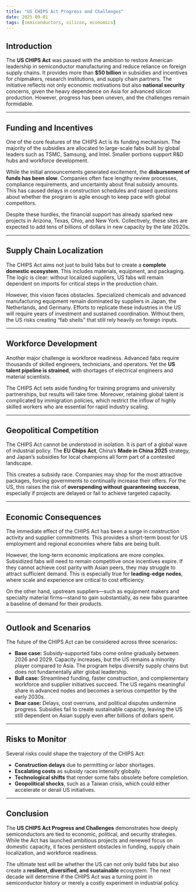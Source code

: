 ```yaml
---
title: "US CHIPS Act Progress and Challenges"
date: 2025-09-01
tags: [semiconductors, silicon, economics]
---
```


## Introduction

The **US CHIPS Act** was passed with the ambition to restore American leadership in semiconductor manufacturing and reduce reliance on foreign supply chains. It provides more than **$50 billion** in subsidies and incentives for chipmakers, research institutions, and supply chain partners. The initiative reflects not only economic motivations but also **national security** concerns, given the heavy dependence on Asia for advanced silicon production. However, progress has been uneven, and the challenges remain formidable.

---

## Funding and Incentives

One of the core features of the CHIPS Act is its funding mechanism. The majority of the subsidies are allocated to large-scale fabs built by global leaders such as TSMC, Samsung, and Intel. Smaller portions support R&D hubs and workforce development.  

While the initial announcements generated excitement, the **disbursement of funds has been slow**. Companies often face lengthy review processes, compliance requirements, and uncertainty about final subsidy amounts. This has caused delays in construction schedules and raised questions about whether the program is agile enough to keep pace with global competitors.  

Despite these hurdles, the financial support has already sparked new projects in Arizona, Texas, Ohio, and New York. Collectively, these sites are expected to add tens of billions of dollars in new capacity by the late 2020s.

---

## Supply Chain Localization

The CHIPS Act aims not just to build fabs but to create a **complete domestic ecosystem**. This includes materials, equipment, and packaging. The logic is clear: without localized suppliers, US fabs will remain dependent on imports for critical steps in the production chain.  

However, this vision faces obstacles. Specialized chemicals and advanced manufacturing equipment remain dominated by suppliers in Japan, the Netherlands, and Germany. Efforts to replicate these industries in the US will require years of investment and sustained coordination. Without them, the US risks creating “fab shells” that still rely heavily on foreign inputs.

---

## Workforce Development

Another major challenge is workforce readiness. Advanced fabs require thousands of skilled engineers, technicians, and operators. Yet the **US talent pipeline is strained**, with shortages of electrical engineers and material scientists.  

The CHIPS Act sets aside funding for training programs and university partnerships, but results will take time. Moreover, retaining global talent is complicated by immigration policies, which restrict the inflow of highly skilled workers who are essential for rapid industry scaling.

---

## Geopolitical Competition

The CHIPS Act cannot be understood in isolation. It is part of a global wave of industrial policy. The **EU Chips Act**, China’s **Made in China 2025** strategy, and Japan’s subsidies for local champions all form part of a contested landscape.  

This creates a subsidy race. Companies may shop for the most attractive packages, forcing governments to continually increase their offers. For the US, this raises the risk of **overspending without guaranteeing success**, especially if projects are delayed or fail to achieve targeted capacity.

---

## Economic Consequences

The immediate effect of the CHIPS Act has been a surge in construction activity and supplier commitments. This provides a short-term boost for US employment and regional economies where fabs are being built.  

However, the long-term economic implications are more complex. Subsidized fabs will need to remain competitive once incentives expire. If they cannot achieve cost parity with Asian peers, they may struggle to attract sufficient demand. This is especially true for **leading-edge nodes**, where scale and experience are critical to cost efficiency.  

On the other hand, upstream suppliers—such as equipment makers and specialty material firms—stand to gain substantially, as new fabs guarantee a baseline of demand for their products.

---

## Outlook and Scenarios

The future of the CHIPS Act can be considered across three scenarios:

- **Base case:** Subsidy-supported fabs come online gradually between 2026 and 2029. Capacity increases, but the US remains a minority player compared to Asia. The program helps diversify supply chains but does not fundamentally alter global leadership.  
- **Bull case:** Streamlined funding, faster construction, and complementary workforce and supplier initiatives succeed. The US regains meaningful share in advanced nodes and becomes a serious competitor by the early 2030s.  
- **Bear case:** Delays, cost overruns, and political disputes undermine progress. Subsidies fail to create sustainable capacity, leaving the US still dependent on Asian supply even after billions of dollars spent.  

---

## Risks to Monitor

Several risks could shape the trajectory of the CHIPS Act:  
- **Construction delays** due to permitting or labor shortages.  
- **Escalating costs** as subsidy races intensify globally.  
- **Technological shifts** that render some fabs obsolete before completion.  
- **Geopolitical shocks**, such as a Taiwan crisis, which could either accelerate or derail US initiatives.  

---

## Conclusion

The **US CHIPS Act Progress and Challenges** demonstrates how deeply semiconductors are tied to economic, political, and security strategies. While the Act has launched ambitious projects and renewed focus on domestic capacity, it faces persistent obstacles in funding, supply chain localization, and workforce readiness.  

The ultimate test will be whether the US can not only build fabs but also create a **resilient, diversified, and sustainable** ecosystem. The next decade will determine if the CHIPS Act was a turning point in semiconductor history or merely a costly experiment in industrial policy.